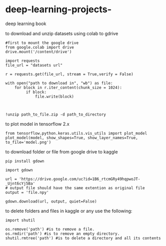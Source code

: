 # deep-learning-projects-
deep learning book


to download and unzip datasets using colab to gdrive
```
#first to mount the google drive
from google.colab import drive
drive.mount('/content/drive')

import requests
file_url = "datasets url"
    
r = requests.get(file_url, stream = True,verify = False) 
  
with open("path to download in", "wb") as file: 
    for block in r.iter_content(chunk_size = 1024):
         if block: 
             file.write(block) 
             
             
             
!unzip path_to_file.zip -d path_to_directory

```
to plot model in tensorflow 2.x 
```
from tensorflow.python.keras.utils.vis_utils import plot_model
plot_model(model, show_shapes=True, show_layer_names=True, to_file='model.png')
```
to download folder or file from google drive to kaggle
```
pip install gdown

import gdown

url = 'https://drive.google.com/uc?id=1B6_rtcmGRy49hqpwoJT-_Ujnt6cYj5Ba'
# output file should have the same extention as original file
output = 'file.npy'

gdown.download(url, output, quiet=False)
```
to delete folders and files in kaggle or any use the following:
```
import shutil

os.remove('path') #is to remove a file.
os.rmdir('path') #is to remove an empty directory.
shutil.rmtree('path') #is to delete a directory and all its contents

```
